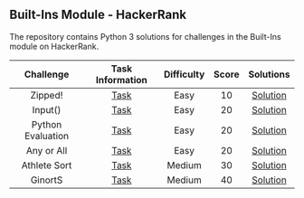 ## Built-Ins Module - HackerRank
The repository contains Python 3 solutions for challenges in the Built-Ins module on HackerRank.

|            Challenge                      |                                 Task Information                                                                    |    Difficulty  |  Score  |                  Solutions                     |
|:-----------------------------------------:|:-------------------------------------------------------------------------------------------------------------------:|:--------------:|:-------:|:----------------------------------------------:|
|          Zipped!                          |  [Task](https://www.hackerrank.com/challenges/zipped/problem?isFullScreen=true)                                     |      Easy      |    10   |         [Solution](Zipped!)                    |
|          Input()                          |  [Task](https://www.hackerrank.com/challenges/input/problem?isFullScreen=true)                                      |      Easy      |    20   |         [Solution](Input())                    |
|          Python Evaluation                |  [Task](https://www.hackerrank.com/challenges/python-eval/problem?isFullScreen=true)                                |      Easy      |    20   |         [Solution](Python%20Evaluation)        |
|          Any or All                       |  [Task](https://www.hackerrank.com/challenges/any-or-all/problem?isFullScreen=true)                                 |      Easy      |    20   |         [Solution](Any%20or%20All)             |
|          Athlete Sort                     |  [Task](https://www.hackerrank.com/challenges/python-sort-sort/problem?isFullScreen=true)                           |      Medium    |    30   |         [Solution](Athlete%20Sort)             |
|          GinortS                          |  [Task](https://www.hackerrank.com/challenges/ginorts/problem?isFullScreen=true)                                    |      Medium    |    40   |         [Solution](GinortS)                    |

